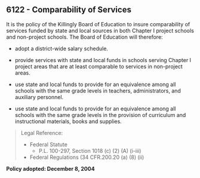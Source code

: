 ## 6122 - Comparability of Services

It is the policy of the Killingly Board of Education to insure comparability of services funded by state and local sources in both Chapter I project schools and non-project schools. The Board of Education will therefore:

*  adopt a district-wide salary schedule.

*  provide services with state and local funds in schools serving Chapter I project areas that are at least comparable to services in non-project areas.

*  use state and local funds to provide for an equivalence among all schools with the same grade levels in teachers, administrators, and auxiliary personnel.

*  use state and local funds to provide for an equivalence among all schools with the same grade levels in the provision of curriculum and instructional materials, books and supplies.

> Legal Reference: 
> 
> * Federal Statute
>   * P.L. 100-297, Section 1018 (c) (2) (A) (i-iii)
> * Federal Regulations (34 CFR.200.20 (a) (8) (ii)

**Policy adopted:  December 8, 2004**

